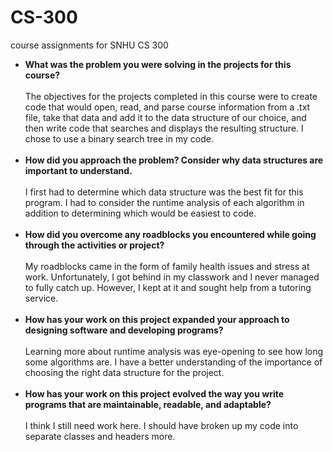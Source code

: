 # CS-300
course assignments for SNHU CS 300

* **What was the problem you were solving in the projects for this course?**<br><br>
The objectives for the projects completed in this course were to create code that would open, read, and parse course information from a .txt file, take that data and add it to the data structure of our choice, and then write code that searches and displays the resulting structure. I chose to use a binary search tree in my code.<br><br>
* **How did you approach the problem? Consider why data structures are important to understand.**<br><br>
I first had to determine which data structure was the best fit for this program. I had to consider the runtime analysis of each algorithm in addition to determining which would be easiest to code.<br><br>
* **How did you overcome any roadblocks you encountered while going through the activities or project?**<br><br>
My roadblocks came in the form of family health issues and stress at work. Unfortunately, I got behind in my classwork and I never managed to fully catch up. However, I kept at it and sought help from a tutoring service. <br><br>
* **How has your work on this project expanded your approach to designing software and developing programs?**<br><br>
Learning more about runtime analysis was eye-opening to see how long some algorithms are. I have a better understanding of the importance of choosing the right data structure for the project.<br><br>
* **How has your work on this project evolved the way you write programs that are maintainable, readable, and adaptable?**<br><br>
I think I still need work here. I should have broken up my code into separate classes and headers more.
